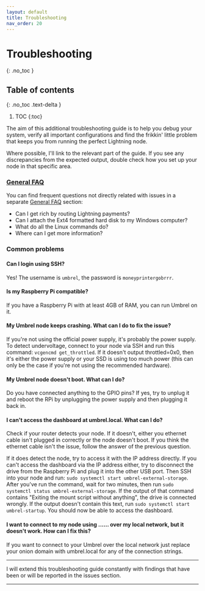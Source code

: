 ```yaml
---
layout: default
title: Troubleshooting
nav_order: 20
---
```

# Troubleshooting
{: .no_toc }

## Table of contents
{: .no_toc .text-delta }

1. TOC
{:toc}

The aim of this additional troubleshooting guide is to help you debug your system, verify all important configurations and find the frikkin' little problem that keeps you from running the perfect Lightning node.

Where possible, I'll link to the relevant part of the guide. If you see any discrepancies from the expected output, double check how you set up your node in that specific area.

### [General FAQ](faq.md)

You can find frequent questions not directly related with issues in a separate [General FAQ](faq.md) section:

* Can I get rich by routing Lightning payments?
* Can I attach the Ext4 formatted hard disk to my Windows computer?
* What do all the Linux commands do?
* Where can I get more information?


### Common problems

#### Can I login using SSH?

Yes! The username is `umbrel`, the password is `moneyprintergobrrr`.

#### Is my Raspberry Pi compatible?

If you have a Raspberry Pi with at least 4GB of RAM, you can run Umbrel on it.

#### My Umbrel node keeps crashing. What can I do to fix the issue?
If you're not using the official power supply, it's probably the power supply.
To detect undervoltage, connect to your node via SSH and run this command: `vcgencmd get_throttled`.
If it doesn't output throttled=0x0, then it's either the power supply or your SSD is using too much power (this can only be the case if you're not using the recommended hardware).

#### My Umbrel node doesn't boot. What can I do?
Do you have connected anything to the GPIO pins?
If yes, try to unplug it and reboot the RPi by unplugging the power supply and then plugging it back in.

#### I can't access the dashboard at umbrel.local. What can I do?
Check if your router detects your node.
If it doesn't, either you ethernet cable isn't plugged in correctly or the node doesn't boot.
If you think the ethernet cable isn't the issue, follow the answer of the previous question.


If it does detect the node, try to access it with the IP address directly.
If you can't access the dashboard via the IP address either,
try to disconnect the drive from the Raspberry Pi and plug it into the other USB port.
Then SSH into your node and run: `sudo systemctl start umbrel-external-storage`.
After you've run the command, wait for two minutes, then run `sudo systemctl status umbrel-external-storage`.
If the output of that command contains "Exiting the mount script without anything", the drive is connected wrongly.
If the output doesn't contain this text, run `sudo systemctl start umbrel-startup`.
You should now be able to access the dashboard.

#### I want to connect to my node using ...... over my local network, but it doesn't work. How can I fix this?
If you want to connect to your Umbrel over the local network just replace your onion domain with umbrel.local for any of the connection strings.

-----

I will extend this troubleshooting guide constantly with findings that have been or will be reported in the issues section.

-----
